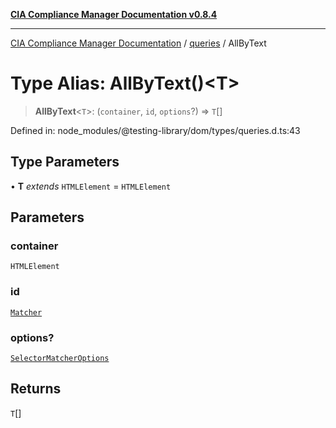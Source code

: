 [**CIA Compliance Manager Documentation v0.8.4**](../../../README.md)

***

[CIA Compliance Manager Documentation](../../../globals.md) / [queries](../README.md) / AllByText

# Type Alias: AllByText()\<T\>

> **AllByText**\<`T`\>: (`container`, `id`, `options`?) => `T`[]

Defined in: node\_modules/@testing-library/dom/types/queries.d.ts:43

## Type Parameters

• **T** *extends* `HTMLElement` = `HTMLElement`

## Parameters

### container

`HTMLElement`

### id

[`Matcher`](../../../type-aliases/Matcher.md)

### options?

[`SelectorMatcherOptions`](../../queryHelpers/interfaces/SelectorMatcherOptions.md)

## Returns

`T`[]
